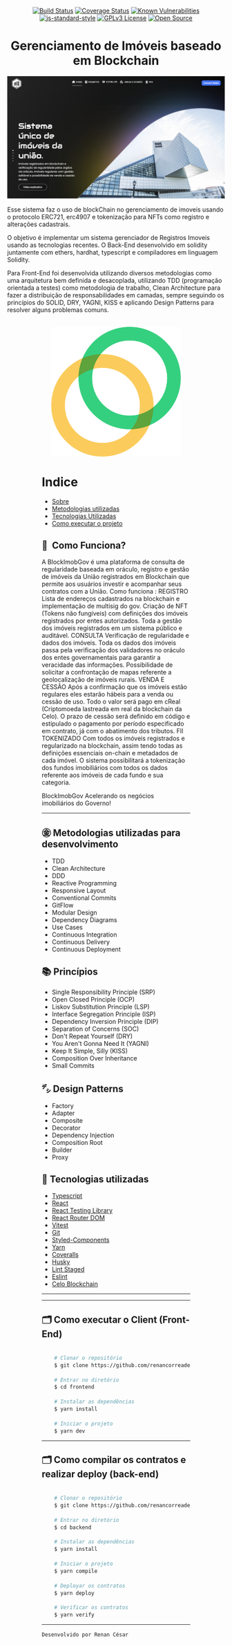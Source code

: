 <div align="center">

[![Build Status](https://travis-ci.org/rmanguinho/clean-react.svg?branch=master)](https://travis-ci.org/rmanguinho/clean-react)
[![Coverage Status](https://coveralls.io/repos/github/rmanguinho/clean-react/badge.svg?branch=master)](https://coveralls.io/github/rmanguinho/clean-react?branch=master)
[![Known Vulnerabilities](https://snyk.io/test/github/rmanguinho/clean-react/badge.svg)](https://snyk.io/test/github/rmanguinho/clean-react)
[![js-standard-style](https://img.shields.io/badge/code%20style-standard-brightgreen.svg)](http://standardjs.com)
[![GPLv3 License](https://img.shields.io/badge/License-GPL%20v3-yellow.svg)](https://opensource.org/licenses/)
[![Open Source](https://badges.frapsoft.com/os/v1/open-source.svg?v=103)](https://opensource.org/)
</div>


<div align='center'>

# **Gerenciamento de Imóveis baseado em Blockchain**
</div>



[![alt text](./public/capa.png "Link para Protótipo")](https://www.udemy.com/course/react-com-mango/?referralCode=552F88858EAE76346C8B)

Esse sistema faz o uso de blockChain no gerenciamento de imoveis usando o protocolo ERC721, erc4907 e tokenização para NFTs como registro e alterações cadastrais.

O objetivo é implementar um sistema gerenciador de Registros Imoveis usando as tecnologias recentes. O Back-End desenvolvido em solidity juntamente com ethers, hardhat, typescript e compiladores em linguagem Solidity. 

Para Front-End foi desenvolvida utilizando diversos metodologias como uma arquitetura bem definida e desacoplada, utilizando TDD (programação orientada a testes) como metodologia de trabalho, Clean Architecture para fazer a distribuição de responsabilidades em camadas, sempre seguindo os princípios do SOLID, DRY, YAGNI, KISS e aplicando Design Patterns para resolver alguns problemas comuns.
<br /><br />

<div align="center" style="width: 100%; display: block;">

 <img src="./public/celo.png" width="300px" heigth="300px" />
</div>



</div>


<div style="padding: 0 5rem;">


# Indice

- [Sobre](#ComoFunciona)
- [Metodologias utilizadas](#MetodologiasUtilizadas)
- [Tecnologias Utilizadas](#TecnologiasUtilizadas)
- [Como executar o projeto](#Execute)

<div id="ComoFunciona">

## 🔖&nbsp; Como Funciona?
</div>


A BlockImobGov é uma plataforma de consulta de regularidade
baseada em oráculo, registro e gestão de imóveis da União
registrados em Blockchain que permite aos usuários investir e
acompanhar seus contratos com a União.
Como funciona : 
REGISTRO
Lista de endereços cadastrados na blockchain e implementação de
multisig do gov. Criação de NFT (Tokens não fungíveis) com definições
dos imóveis registrados por entes autorizados. Toda a gestão dos imóveis
registrados em um sistema público e auditável.
CONSULTA
Verificação de regularidade e dados dos imóveis. Toda os dados dos
imóveis passa pela verificação dos validadores no oráculo dos entes
governamentais para garantir a veracidade das informações. Possibilidade
de solicitar a confrontação de mapas referente a geolocalização de
imóveis rurais.
VENDA E CESSÃO
Após a confirmação que os imóveis estão regulares eles estarão hábeis
para a venda ou cessão de uso. Todo o valor será pago em cReal
(Criptomoeda lastreada em real da blockchain da Celo). O prazo de
cessão será definido em código e estipulado o pagamento por período
especificado em contrato, já com o abatimento dos tributos.
FII TOKENIZADO
Com todos os imóveis registrados e regularizado na blockchain, assim
tendo todas as definições essenciais on-chain e metadados de cada
imóvel. O sistema possibilitará a tokenização dos fundos imobiliários com
todos os dados referente aos imóveis de cada fundo e sua categoria.

BlockImobGov Acelerando os negócios imobiliários do Governo!

---

<div id="MetodologiasUtilizadas">

 ## ㊎ Metodologias utilizadas para desenvolvimento
</div>


* TDD
* Clean Architecture
* DDD
* Reactive Programming
* Responsive Layout
* Conventional Commits
* GitFlow
* Modular Design
* Dependency Diagrams
* Use Cases
* Continuous Integration
* Continuous Delivery
* Continuous Deployment

## 📚 Princípios

* Single Responsibility Principle (SRP)
* Open Closed Principle (OCP)
* Liskov Substitution Principle (LSP)
* Interface Segregation Principle (ISP)
* Dependency Inversion Principle (DIP)
* Separation of Concerns (SOC)
* Don't Repeat Yourself (DRY)
* You Aren't Gonna Need It (YAGNI)
* Keep It Simple, Silly (KISS)
* Composition Over Inheritance
* Small Commits

## ㌥ Design Patterns

* Factory
* Adapter
* Composite
* Decorator
* Dependency Injection
* Composition Root
* Builder
* Proxy

<div id="TecnologiasUtilizadas">

## 🚀 Tecnologias utilizadas
</div>


* [Typescript](https://www.typescriptlang.org/)
* [React](https://www.typescriptlang.org/)
* [React Testing Library](https://www.typescriptlang.org/)
* [React Router DOM](https://reactrouter.com/en/main)
* [Vitest](https://vitest.dev/)
* [Git](https://git-scm.com/)
* [Styled-Components](https://styled-components.com/)
* [Yarn](https://yarnpkg.com/)
* [Coveralls](https://coveralls.io/)
* [Husky](https://typicode.github.io/husky/#/)
* [Lint Staged](https://github.com/okonet/lint-staged)
* [Eslint](https://eslint.org/)
* [Celo Blockchain](https://celo.org/)
  
---
---

<div id="Execute">

## 🗂 Como executar o Client (Front-End)
</div>

```bash

    # Clonar o repositório
    $ git clone https://github.com/renancorreadev/blockchainImob.git

    # Entrar no diretório
    $ cd frontend

    # Instalar as dependências
    $ yarn install

    # Iniciar o projeto
    $ yarn dev
```

---

## 🗂 Como compilar os contratos e realizar deploy (back-end)

```bash

    # Clonar o repositório
    $ git clone https://github.com/renancorreadev/blockchainImob.git

    # Entrar no diretório
    $ cd backend

    # Instalar as dependências
    $ yarn install

    # Iniciar o projeto
    $ yarn compile

    # Deployar os contratos
    $ yarn deploy

    # Verificar os contratos
    $ yarn verify
```

---

<p align="center"> 

    Desenvolvido por Renan César
</p>

</div>

